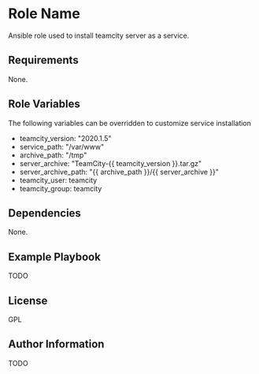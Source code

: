 Role Name
=========

Ansible role used to install teamcity server as a service.

Requirements
------------

None.

Role Variables
--------------

The following variables can be overridden to customize service installation

- teamcity_version: "2020.1.5"
- service_path: "/var/www"
- archive_path: "/tmp"
- server_archive: "TeamCity-{{ teamcity_version }}.tar.gz"
- server_archive_path: "{{ archive_path }}/{{ server_archive }}"
- teamcity_user: teamcity
- teamcity_group: teamcity

Dependencies
------------

None.

Example Playbook
----------------

TODO

License
-------

GPL

Author Information
------------------

TODO
